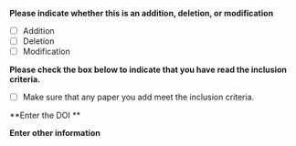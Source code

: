 **Please indicate whether this is an addition, deletion, or modification**
- [ ] Addition
- [ ] Deletion
- [ ] Modification

**Please check the box below to indicate that you have read the inclusion criteria.**
- [ ] Make sure that any paper you add meet the inclusion
criteria. 

**Enter the DOI **


**Enter other information**
